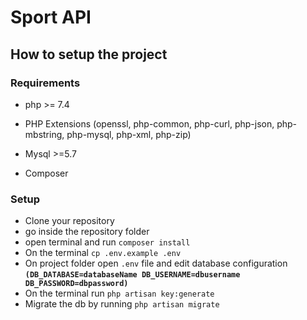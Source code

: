 # Sport API

## How to setup the project

### Requirements

-   php >= 7.4
- PHP Extensions (openssl, php-common, php-curl, php-json, php-mbstring, php-mysql, php-xml, php-zip)
-   Mysql >=5.7

-   Composer

### **Setup**

-   Clone your repository
-   go inside the repository folder
-   open terminal and run `composer install`
-   On the terminal `cp .env.example .env`
-   On project folder open `.env` file and edit database configuration **`(DB_DATABASE=databaseName DB_USERNAME=dbusername DB_PASSWORD=dbpassword)`**
-   On the terminal run `php artisan key:generate`
-   Migrate the db by running `php artisan migrate`
